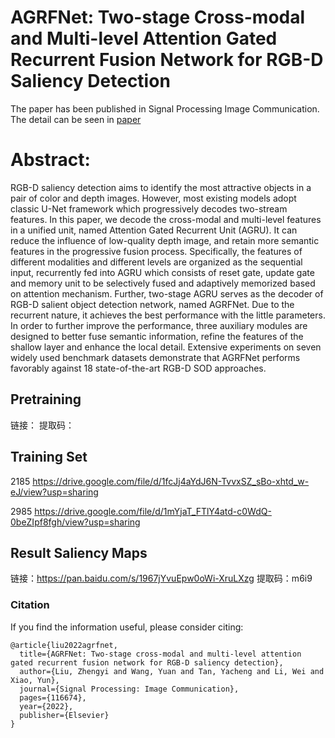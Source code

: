 # AGRFNet: Two-stage Cross-modal and Multi-level Attention Gated Recurrent Fusion Network for RGB-D Saliency Detection
The paper has been published in Signal Processing Image Communication.
The detail can be seen in [paper]()


# Abstract: 
RGB-D saliency detection aims to identify the most attractive objects in a pair of color and depth images. However, most existing models adopt classic U-Net framework which progressively decodes two-stream features. In this paper, we decode the cross-modal and multi-level features in a unified unit, named Attention
Gated Recurrent Unit (AGRU). It can reduce the influence of low-quality depth image, and retain more semantic features in the progressive fusion process. Specifically, the features of different modalities and different levels are organized as the sequential input, recurrently fed into AGRU which consists of reset gate, update gate and memory unit to be selectively fused and adaptively memorized based on attention mechanism. Further, two-stage AGRU serves as the decoder of RGB-D salient object detection network, named AGRFNet. Due to the recurrent nature, it achieves the best performance with the little parameters. In order to further improve the performance, three auxiliary modules are designed to better fuse semantic information, refine the features of the shallow layer and enhance the local detail. Extensive experiments on seven widely used benchmark datasets demonstrate that AGRFNet performs favorably against 18 state-of-the-art RGB-D SOD approaches.

## Pretraining 

链接：
提取码：



## Training Set
2185
https://drive.google.com/file/d/1fcJj4aYdJ6N-TvvxSZ_sBo-xhtd_w-eJ/view?usp=sharing


2985
https://drive.google.com/file/d/1mYjaT_FTlY4atd-c0WdQ-0beZIpf8fgh/view?usp=sharing

##  Result Saliency Maps
链接：https://pan.baidu.com/s/1967jYvuEpw0oWi-XruLXzg 
提取码：m6i9 




### Citation

If you find the information useful, please consider citing:

```
@article{liu2022agrfnet,
  title={AGRFNet: Two-stage cross-modal and multi-level attention gated recurrent fusion network for RGB-D saliency detection},
  author={Liu, Zhengyi and Wang, Yuan and Tan, Yacheng and Li, Wei and Xiao, Yun},
  journal={Signal Processing: Image Communication},
  pages={116674},
  year={2022},
  publisher={Elsevier}
}
```
